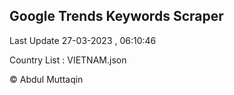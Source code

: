 

## Google Trends Keywords Scraper 
 
Last Update 27-03-2023 , 06:10:46

Country List :
VIETNAM.json



© Abdul Muttaqin 
